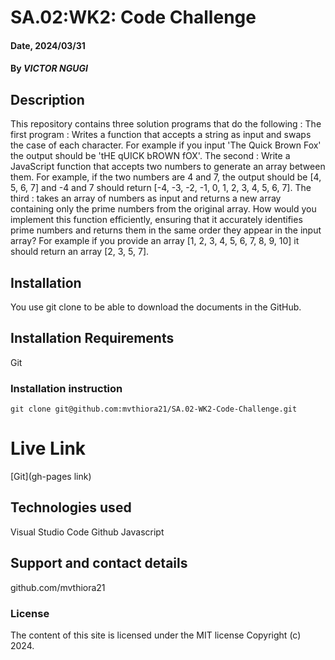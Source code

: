 # SA.02:WK2: Code Challenge

#### Date, 2024/03/31

#### By *VICTOR NGUGI*

## Description
This repository contains three solution programs that do the following : 
The first program :
Writes a function that accepts a string as input and swaps the case of each character. For example if you input 'The Quick Brown Fox' the output should be 'tHE qUICK bROWN fOX'.
The second :
Write a JavaScript function that accepts two numbers to generate an array between them. For example, if the two numbers are 4 and 7, the output should be [4, 5, 6, 7] and -4 and 7 should return [-4, -3, -2, -1, 0, 1, 2, 3, 4, 5, 6, 7].
The third :
takes an array of numbers as input and returns a new array containing only the prime numbers from the original array. How would you implement this function efficiently, ensuring that it accurately identifies prime numbers and returns them in the same order they appear in the input array? For example if you provide an array [1, 2, 3, 4, 5, 6, 7, 8, 9, 10] it should return an array [2, 3, 5, 7].

## Installation
You use git clone to be able to download the documents in the GitHub.

## Installation Requirements
Git

### Installation instruction
```
git clone git@github.com:mvthiora21/SA.02-WK2-Code-Challenge.git

```

# Live Link
[Git](gh-pages link)

## Technologies used
Visual Studio Code
Github
Javascript

## Support and contact details
github.com/mvthiora21

### License
The content of this site is licensed under the MIT license
Copyright (c) 2024.



















